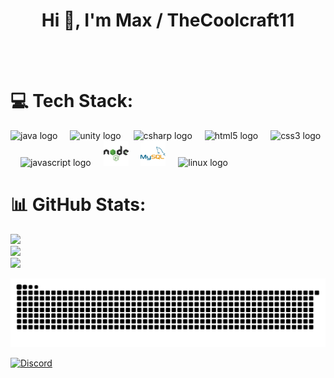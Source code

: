 <h1 align="center">Hi 👋, I'm Max / TheCoolcraft11</h1>
<br><br>

# 💻 Tech Stack:

<div align="left">
  <img src="https://cdn.jsdelivr.net/gh/devicons/devicon/icons/java/java-original.svg" height="40" width="40" alt="java logo"  />
  <img width="12" />
  <img src="https://cdn.jsdelivr.net/gh/devicons/devicon/icons/unity/unity-original.svg" height="40" width="40" alt="unity logo"  />
  <img width="12" />
  <img src="https://cdn.jsdelivr.net/gh/devicons/devicon/icons/csharp/csharp-original.svg" height="40" width="40" alt="csharp logo"  />
  <img width="12" />
  <img src="https://cdn.jsdelivr.net/gh/devicons/devicon/icons/html5/html5-original.svg" height="40" width="40" alt="html5 logo"  />
  <img width="12" />
  <img src="https://cdn.jsdelivr.net/gh/devicons/devicon/icons/css3/css3-original.svg" height="40" width="40" alt="css3 logo"  />
  <img width="12" />
  <img src="https://cdn.jsdelivr.net/gh/devicons/devicon/icons/javascript/javascript-original.svg" height="40" width="40" alt="javascript logo"  />
  <img width="12" />
  <img src="https://raw.githubusercontent.com/devicons/devicon/master/icons/nodejs/nodejs-original-wordmark.svg" alt="nodejs" width="40" height="40"/>
  <img width="12" />
  <img src="https://raw.githubusercontent.com/devicons/devicon/master/icons/mysql/mysql-original-wordmark.svg" alt="mysql" width="40" height="40"/>
  <img width="12" />
  <img src="https://cdn.jsdelivr.net/gh/devicons/devicon/icons/linux/linux-original.svg" height="40" width="40" alt="linux logo"  />
</div>

# 📊 GitHub Stats:

![](https://github-readme-stats.vercel.app/api?username=TheCoolcraft11&theme=transparent&hide_border=false&include_all_commits=true&count_private=false)<br/>
![](https://github-readme-streak-stats.herokuapp.com/?user=TheCoolcraft11&theme=transparent)<br/>
![](https://github-readme-stats.vercel.app/api/top-langs/?username=TheCoolcraft11&theme=transparent&hide_border=false&include_all_commits=true&count_private=true&layout=compact)

<picture>
  <source media="(prefers-color-scheme: dark)" srcset="https://raw.githubusercontent.com/thecoolcraft11/thecoolcraft11/output/github-snake-dark.svg" />
  <source media="(prefers-color-scheme: light)" srcset="https://raw.githubusercontent.com/thecoolcraft11/thecoolcraft11/output/github-snake.svg" />
  <img alt="github-snake" src="https://raw.githubusercontent.com/thecoolcraft11/thecoolcraft11/output/github-snake.svg" />
</picture>



[![Discord](https://img.shields.io/badge/Discord-%237289DA.svg?logo=discord&logoColor=white)](https://discordapp.com/users/1063115747007660192)
<p align="left">
